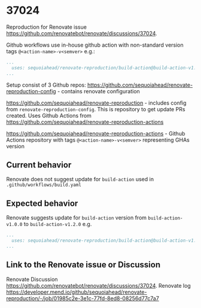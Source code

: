 # 37024

Reproduction for Renovate issue https://github.com/renovatebot/renovate/discussions/37024.

Github workflows use in-house github action with non-standard version tags `@<action-name>-v<semver>` e.g.:
```yaml
...
  uses: sequoiahead/renovate-reproduction/build-action@build-action-v1.0.0
...
```

Setup consist of 3 Github repos:
https://github.com/sequoiahead/renovate-reproduction-config - contains renovate configuration

https://github.com/sequoiahead/renovate-reproduction - includes config from `renovate-reproduction-config`. This is 
repository to get update PRs created. Uses Github Actions from https://github.com/sequoiahead/renovate-reproduction-actions

https://github.com/sequoiahead/renovate-reproduction-actions - Github Actions repository with tags `@<action-name>-v<semver>` 
representing GHAs version


## Current behavior

Renovate does not suggest update for `build-action` used in `.github/workflows/build.yaml`

## Expected behavior

Renovate suggests update for `build-action` version from `build-action-v1.0.0` to `build-action-v1.2.0` e.g.

```yaml
...
  uses: sequoiahead/renovate-reproduction/build-action@build-action-v1.2.0
...
```

## Link to the Renovate issue or Discussion

Renovate Discussion https://github.com/renovatebot/renovate/discussions/37024.
Renovate log https://developer.mend.io/github/sequoiahead/renovate-reproduction/-/job/01985c2e-3e1c-77fd-8ed8-08256d77c7a7
